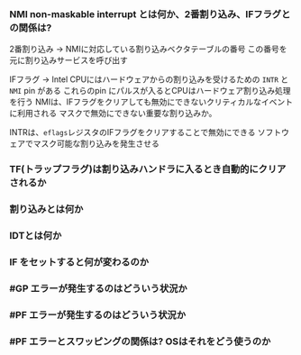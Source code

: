 ### NMI non-maskable interrupt とは何か、2番割り込み、IFフラグとの関係は?

2番割り込み -> NMIに対応している割り込みベクタテーブルの番号
             この番号を元に割り込みサービスを呼び出す

IFフラグ -> Intel CPUにはハードウェアからの割り込みを受けるための
`INTR` と `NMI` pin がある
これらのpin にパルスが入るとCPUはハードウェア割り込み処理を行う
NMIは、IFフラグをクリアしても無効にできないクリティカルなイベントに利用される
マスクで無効にできない重要な割り込みか。

INTRは、`eflags`レジスタのIFフラグをクリアすることで無効にできる
ソフトウェアでマスク可能な割り込みを発生させる

### TF(トラップフラグ)は割り込みハンドラに入るとき自動的にクリアされるか


### 割り込みとは何か


### IDTとは何か


### IF をセットすると何が変わるのか


### #GP エラーが発生するのはどういう状況か


### #PF エラーが発生するのはどういう状況か


### #PF エラーとスワッピングの関係は? OSはそれをどう使うのか